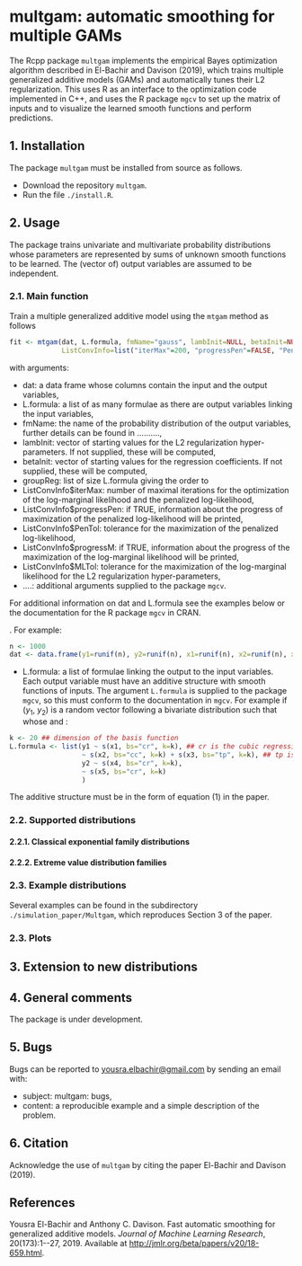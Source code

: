 # multgam: automatic smoothing for multiple GAMs
The Rcpp package `multgam` implements the empirical Bayes optimization algorithm described in El-Bachir and Davison (2019), which trains multiple generalized additive models (GAMs) and automatically tunes their L2 regularization. This uses R as an interface to the optimization code implemented in C++, and uses the R package `mgcv` to set up the matrix of inputs and to visualize the learned smooth functions and perform predictions.

## 1. Installation
The package `multgam` must be installed from source as follows.
- Download the repository `multgam`.
- Run the file `./install.R`.

## 2. Usage

The package trains univariate and multivariate probability distributions whose parameters are represented by sums of unknown smooth functions to be learned. The (vector of) output variables are assumed to be independent.

### 2.1. Main function

Train a multiple generalized additive model using the `mtgam` method as follows
```R
fit <- mtgam(dat, L.formula, fmName="gauss", lambInit=NULL, betaInit=NULL, groupReg=NULL, 
             ListConvInfo=list("iterMax"=200, "progressPen"=FALSE, "PenTol"=.Machine$double.eps^.5, "progressML"=FALSE, "MLTol"=1e-07), ...)
``` 
with arguments:
- dat: a data frame whose columns contain the input and the output variables,
- L.formula: a list of as many formulae as there are output variables linking the input variables,
- fmName: the name of the probability distribution of the output variables, further details can be found in ..........,
- lambInit: vector of starting values for the L2 regularization hyper-parameters. If not supplied, these will be computed,
- betaInit: vector of starting values for the regression coefficients. If not supplied, these will be computed,
- groupReg: list of size L.formula giving the order to  
- ListConvInfo$iterMax: number of maximal iterations for the optimization of the log-marginal likelihood and the penalized log-likelihood,
- ListConvInfo$progressPen: if TRUE, information about the progress of maximization of the penalized log-likelihood will be printed,
- ListConvInfo$PenTol: tolerance for the maximization of the penalized log-likelihood, 
- ListConvInfo$progressM: if TRUE, information about the progress of the maximization of the log-marginal likelihood will be printed, 
- ListConvInfo$MLTol: tolerance for the maximization of the log-marginal likelihood for the L2 regularization hyper-parameters,
- ....: additional arguments supplied to the package `mgcv`.

For additional information on dat and L.formula see the examples below or the documentation for the R package `mgcv` in CRAN.


. For example: 
```R
n <- 1000
dat <- data.frame(y1=runif(n), y2=runif(n), x1=runif(n), x2=runif(n), x3=runif(n)) ## y1 and y2 are the outputs and x1, x2 and x3 are the inputs
```
- L.formula: a list of formulae linking the output to the input variables. Each output variable must have an additive structure with smooth functions of inputs. The argument `L.formula` is supplied to the package `mgcv`, so this must conform to the documentation in `mgcv`. For example if ($y_1$, $y_2$) is a random vector following a bivariate distribution such that  whose  and : 
```R
k <- 20 ## dimension of the basis function
L.formula <- list(y1 ~ s(x1, bs="cr", k=k), ## cr is the cubic regression spline family of basis functions
                  ~ s(x2, bs="cc", k=k) + s(x3, bs="tp", k=k), ## tp is the thin plate regression spline
                  y2 ~ s(x4, bs="cr", k=k),
                  ~ s(x5, bs="cr", k=k)
                  )
```             

The additive structure must be in the form of equation (1) in the paper.


### 2.2. Supported distributions
#### 2.2.1. Classical exponential family distributions
#### 2.2.2. Extreme value distribution families

### 2.3. Example distributions
Several examples can be found in the subdirectory `./simulation_paper/Multgam`, which reproduces Section 3 of the paper.


### 2.3. Plots

## 3. Extension to new distributions

## 4. General comments
The package is under development. 

## 5. Bugs
Bugs can be reported to yousra.elbachir@gmail.com by sending an email with:
- subject: multgam: bugs,
- content: a reproducible example and a simple description of the problem.

## 6. Citation
Acknowledge the use of `multgam` by citing the paper El-Bachir and Davison (2019).

## References
Yousra El-Bachir and Anthony C. Davison. Fast automatic smoothing for generalized additive models. *Journal of Machine Learning Research*, 20(173):1--27, 2019. Available at http://jmlr.org/beta/papers/v20/18-659.html.


